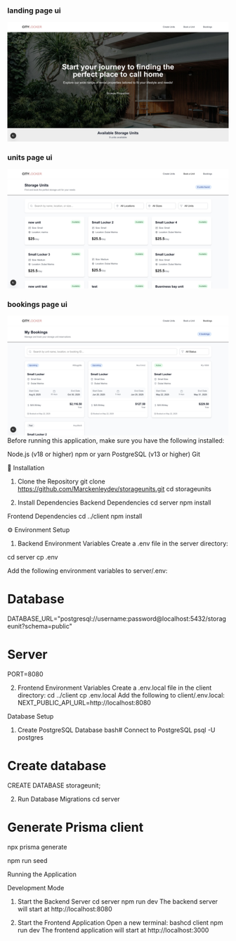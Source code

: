 ### landing page ui
![landing page ui](./assets/landing.jpg)
### units page ui
![units page ui](./assets/unitsdash.jpg)
### bookings page ui
![bookings page ui](./assets/bookingdash.jpg)
Before running this application, make sure you have the following installed:

Node.js (v18 or higher)
npm or yarn
PostgreSQL (v13 or higher)
Git

🚀 Installation

1. Clone the Repository
git clone https://github.com/Marckenleydev/storageunits.git
cd storageunits

2. Install Dependencies
Backend Dependencies
cd server
npm install

Frontend Dependencies
cd ../client
npm install

⚙️ Environment Setup
1. Backend Environment Variables
Create a .env file in the server directory:

cd server
cp .env

Add the following environment variables to server/.env:
# Database
DATABASE_URL="postgresql://username:password@localhost:5432/storageunit?schema=public"

# Server
PORT=8080

2. Frontend Environment Variables
Create a .env.local file in the client directory:
cd ../client
cp  .env.local
Add the following to client/.env.local:
NEXT_PUBLIC_API_URL=http://localhost:8080

 Database Setup
1. Create PostgreSQL Database
bash# Connect to PostgreSQL
psql -U postgres

# Create database
CREATE DATABASE storageunit;

2. Run Database Migrations
cd server

# Generate Prisma client
npx prisma generate

npm run seed

Running the Application

Development Mode
1. Start the Backend Server
cd server
npm run dev
The backend server will start at http://localhost:8080

2. Start the Frontend Application
Open a new terminal:
bashcd client
npm run dev
The frontend application will start at http://localhost:3000